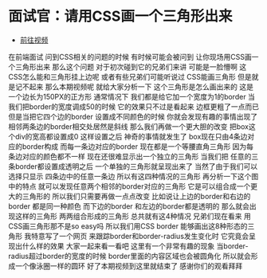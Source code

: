 # 面试官：请用CSS画一个三角形出来

- [前往视频](https://www.bilibili.com/video/BV1sv4y1d7oc/)

在前端面试
问到CSS相关的问题的时候
有时候可能会被问到
让你现场用CSS画一个三角形出来
那么这个问题
对于初次碰到它的兄弟们来讲
可能是一脸懵啊
这CSS怎么能和三角形挂上边呢
或者有些兄弟们可能听说过
CSS能画三角形
但是就是记不起来
那么本期视频呢
就给大家分析一下
这个三角形是怎么画出来的
这是一个边长为150PX的正方形
通常情况下
我们都是给它加一个宽度为1的border
当我们把border的宽度调成50的时候
它的效果只不过是看起来
边框更粗了一点而已
但是当把它四个边的border
设置成不同颜色的时候
你就会发现有趣的事情出现了
相邻两条边的border相交处居然是斜线
那么我们再做一个更大胆的改变
把box这个div的宽高都设置成0
这样设置之后
神奇的事情就发生了
box现在只由4条边对应的border构成
而每一条边对应的border
现在都是一个等腰直角三角形
因为每条边对应的颜色都不一样
现在还很难显示出一个独立的三角形
当我们把
任意的三条border都设置成透明之后
一个单独的三角形就呈现出来了
当然了由于我们可以选择只显示
四条边中的任意一条边
所以有这四种情况的三角形
再分析一下这个图中的特点
就可以发现任意两个相邻的border对应的三角形
它是可以组合成一个更大的三角形的
所以我们只需要再做一点点改变
比如说让上边的border和右边的border
都是同一种颜色
而下边的border
和左边的border都是透明的
那么就会出现这样的三角形
两两组合形成的三角形
总共就有这4种情况
兄弟们现在看来
用CSS画三角形那不是so easy吗
所以我们用CSS border
能够画出这8种形态的三角形
我特意写了一个网页
来跟踪border和border-radius发生变化时
它究竟会呈现出什么样的效果
大家一起来看一看吧
这里有一个非常有趣的现象
当border-radius超过border的宽度的时候
border里面的内容区域也会被圆角化
所以就会形成一个像泳圈一样的圆环
好了本期视频到这里就结束了
感谢你们的观看拜拜
